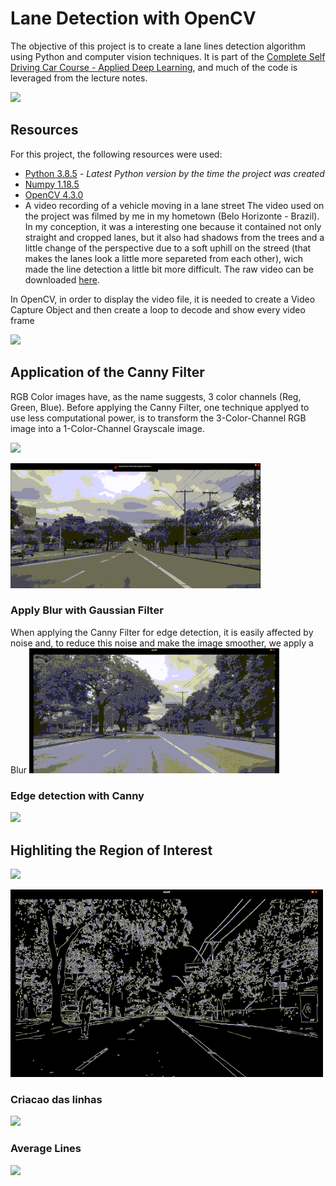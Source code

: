 # Lane Detection with OpenCV
The objective of this project is to create a lane lines detection algorithm using Python and computer vision techniques. It is part of the [Complete Self Driving Car Course - Applied Deep Learning](https://www.udemy.com/course/applied-deep-learningtm-the-complete-self-driving-car-course/), and much of the code is leveraged from the lecture notes.

![](https://raw.githubusercontent.com/LucasMirachi/Lane_Detection/master/Images/detected_avg_lines.gif)

## Resources
For this project, the following resources were used:
* [Python 3.8.5](https://www.python.org/downloads/) *- Latest Python version by the time the project was created*
* [Numpy 1.18.5](https://numpy.org/)
* [OpenCV 4.3.0](https://opencv.org/releases/)
* A video recording of a vehicle moving in a lane street
The video used on the project was filmed by me in my hometown (Belo Horizonte - Brazil). In my conception, it was a interesting one because it contained not only straight and cropped lanes, but it also had shadows from the trees and a little change of the perspective due to a soft uphill on the streed (that makes the lanes look a little more separeted from each other), wich made the line detection a little bit more difficult.
The raw video can be downloaded [here](https://drive.google.com/file/d/1nM4K6CksBFwiSmNYrX8QAB3XzLxWB3TG/view?usp=sharing).

In OpenCV, in order to display the video file, it is needed to create a Video Capture Object and then create a loop to decode and show every video frame 

![](https://raw.githubusercontent.com/LucasMirachi/Lane_Detection/master/Images/base_video.gif)

## Application of the Canny Filter
RGB Color images have, as the name suggests, 3 color channels (Reg, Green, Blue). Before applying the Canny Filter, one technique applyed to use less computational power, is to transform the 3-Color-Channel RGB image into a 1-Color-Channel Grayscale image.

![](https://user-images.githubusercontent.com/44238566/91187477-9707b800-e6c6-11ea-8a54-1e72456e2c9b.png)

![](https://raw.githubusercontent.com/LucasMirachi/Lane_Detection/master/Images/gray.gif)

### Apply Blur with Gaussian Filter
When applying the Canny Filter for edge detection, it is easily affected by noise and, to reduce this noise and make the image smoother, we apply a Blur
![](https://raw.githubusercontent.com/LucasMirachi/Lane_Detection/master/Images/blur.gif)

### Edge detection with Canny

![](https://raw.githubusercontent.com/LucasMirachi/Lane_Detection/master/Images/canny.gif)

## Highliting the Region of Interest

![](https://user-images.githubusercontent.com/44238566/91187539-aa1a8800-e6c6-11ea-8f57-1f2d175de578.png)

![](https://raw.githubusercontent.com/LucasMirachi/Lane_Detection/master/Images/mask.gif)

### Criacao das linhas

![](https://raw.githubusercontent.com/LucasMirachi/Lane_Detection/master/Images/lines.gif)

### Average Lines
![](https://raw.githubusercontent.com/LucasMirachi/Lane_Detection/master/Images/detected_avg_lines.gif)

